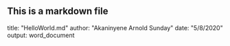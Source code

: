 ## This is a markdown file

title: "HelloWorld.md"
author: "Akaninyene Arnold Sunday"
date: "5/8/2020"
output: word_document
